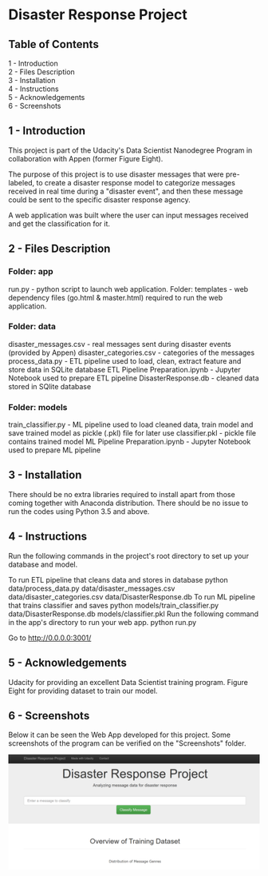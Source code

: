# Disaster Response Project

## Table of Contents

  1 - Introduction\
  2 - Files Description\
  3 - Installation\
  4 - Instructions\
  5 - Acknowledgements\
  6 - Screenshots

## 1 - Introduction
This project is part of the Udacity's Data Scientist Nanodegree Program in collaboration with Appen (former Figure Eight).

The purpose of this project is to use disaster messages that were pre-labeled, to create a disaster response model to categorize messages received in real time during a "disaster event", and then these message could be sent to the specific disaster response agency.

A web application was built where the user can input messages received and get the classification for it.

## 2 - Files Description
### Folder: app
run.py - python script to launch web application.
Folder: templates - web dependency files (go.html & master.html) required to run the web application.

### Folder: data
disaster_messages.csv - real messages sent during disaster events (provided by Appen)
disaster_categories.csv - categories of the messages
process_data.py - ETL pipeline used to load, clean, extract feature and store data in SQLite database
ETL Pipeline Preparation.ipynb - Jupyter Notebook used to prepare ETL pipeline
DisasterResponse.db - cleaned data stored in SQlite database

### Folder: models
train_classifier.py - ML pipeline used to load cleaned data, train model and save trained model as pickle (.pkl) file for later use
classifier.pkl - pickle file contains trained model
ML Pipeline Preparation.ipynb - Jupyter Notebook used to prepare ML pipeline

## 3 - Installation
There should be no extra libraries required to install apart from those coming together with Anaconda distribution. There should be no issue to run the codes using Python 3.5 and above.

## 4 - Instructions
Run the following commands in the project's root directory to set up your database and model.

To run ETL pipeline that cleans data and stores in database python data/process_data.py data/disaster_messages.csv data/disaster_categories.csv data/DisasterResponse.db
To run ML pipeline that trains classifier and saves python models/train_classifier.py data/DisasterResponse.db models/classifier.pkl
Run the following command in the app's directory to run your web app. python run.py

Go to http://0.0.0.0:3001/

## 5 - Acknowledgements
Udacity for providing an excellent Data Scientist training program. Figure Eight for providing dataset to train our model.

## 6 - Screenshots

Below it can be seen the Web App developed for this project. Some screenshots of the program can be verified on the "Screenshots" folder.

![Screenshot_WebApp](https://github.com/kcirne25/Disaster-response-pipeline/blob/main/Screenshots/Screenshot_WebApp.png)

